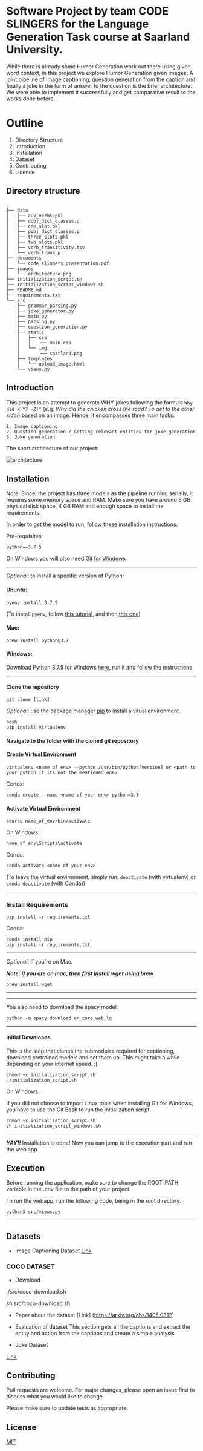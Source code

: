 # Software Project by team CODE SLINGERS for the Language Generation Task course at Saarland University.



While there is already some Humor Generation work out there using given word context, in this project we explore Humor Generation given images. A joint pipeline of image captioning, question generation from the caption and finally a joke in the form of answer to the question is the brief architecture. We were able to implement it successfully and get comparative result to the works done before.

# Outline

1. Directory Structure
2. Introduction
3. Installation
4. Dataset
5. Contributing
6. License


## Directory structure

    .
    ├── data
    │   ├── aux_verbs.pkl
    │   ├── dobj_dict_classes.p
    │   ├── one_slot.pkl
    │   ├── pobj_dict_classes.p
    │   ├── three_slots.pkl
    │   ├── two_slots.pkl
    │   ├── verb_transitivity.tsv
    │   └── verb_trans.p
    ├── documents
    │   └── code_slingers_presentation.pdf
    ├── images
    │   └── architecture.png
    ├── initialization_script.sh
    ├── initialization_script_windows.sh
    ├── README.md
    ├── requirements.txt
    └── src
        ├── grammar_parsing.py
        ├── joke_generator.py
        ├── main.py
        ├── parsing.py
        ├── question_generation.py
        ├── static
        │   ├── css
        │   │   └── main.css
        │   └── img
        │       └── saarland.png
        ├── templates
        │   └── upload_image.html
        └── views.py


## Introduction

This project is an attempt to generate WHY-jokes following the formula ```Why did X Y? -Z!"``` (e.g. _Why did the chicken cross the road? To get to the other side!_) based on an image. Hence, it encompasses three main tasks:

    1. Image captioning
    2. Question generation / Getting relevant entities for joke generation
    3. Joke generation

The short architecture of our project:
    
![architecture](https://github.com/IuliiaZaitova/code_slingers/blob/master/images/architecture.png?raw=true)


## Installation

Note: Since, the project has three models as the pipeline running serially, it requires some memory space and RAM. Make sure you have around 3 GB physical disk space, 4 GB RAM and enough space to install the requirements. 

In order to get the model to run, follow these installation instructions.


<!-- ### Requirements -->
Pre-requisites:

    python==3.7.5

On Windows you will also need [Git for Windows](https://gitforwindows.org/).

---
_Optional_: to install a specific version of Python:

#### Ubuntu:

    pyenv install 3.7.5

(To install ```pyenv```, follow [this tutorial](https://github.com/pyenv/pyenv-installer#installation--update--uninstallation), and then [this one](https://www.laac.dev/blog/setting-up-modern-python-development-environment-ubuntu-20/))
<!--     sudo apt-install python3.7 -->


#### Mac:

    brew install python@3.7


#### Windows:
Download Python 3.7.5 for Windows [here](https://www.python.org/ftp/python/3.7.5/python-3.7.5-amd64.exe), run it and follow the instructions.
    
---
#### Clone the repository

    git clone [link]

_Optional_: use the package manager [pip](https://pip.pypa.io/en/stable/) to install a vitual environment.

    bash
    pip install virtualenv
    
    
    
#### Navigate to the folder with the cloned git repository

#### Create Virtual Environment

    virtualenv <name of env> --python /usr/bin/python[version] or <path to your python if its not the mentioned one>
    
Conda:

    conda create --name <name of your env> python=3.7

#### Activate Virtual Environment

    source name_of_env/bin/activate
On Windows:

    name_of_env\Scripts\activate
Conda:

    conda activate <name of your env>

(To leave the virtual environment, simply run: ```deactivate``` (with virtualenv) or ```conda deactivate``` (with Conda))

---

### Install Requirements

    pip install -r requirements.txt
        
Conda:

    conda install pip
    pip install -r requirements.txt


---

_Optional_: If you're on Mac.  

***Note: if you are on mac, then first install wget using brew***  

    brew install wget

---

---
You also need to download the spacy model:

    python -m spacy download en_core_web_lg

---

#### Initial Downloads

This is the step that clones the submodules required for captioning, download pretrained models and set them up. This might take a while depending on your internet speed. :)
    
    chmod +x initialization_script.sh
    ./initialization_script.sh
    
 On Windows:
 
 If you did not choose to import Linux tools when installing Git for Windows, you have to use the Git Bash to run the initialization script.

    chmod +x initialization_script.sh
    sh initialization_script_windows.sh

---

**_YAY!!_** Installation is done! Now you can jump to the execution part and run the web app.


## Execution
Before running the application, make sure to change the ROOT_PATH variable in the .env file to the path of your project.

To run the webapp, run the following code, being in the root directory.

    python3 src/views.py

---


## Datasets

- Image Captioning Dataset
[Link](https://paperswithcode.com/datasets)

### COCO DATASET
- Download


./src/coco-download.sh

sh src/coco-download.sh


- Paper about the dataset
[Link] (https://arxiv.org/abs/1405.0312)

- Evaluation of dataset
This section gets all the captions and extract the entity and action from the captions and create a simple analysis

- Joke Dataset

 [Link](https://www.kaggle.com/abhinavmoudgil95/short-jokes)


## Contributing
Pull requests are welcome. For major changes, please open an issue first to discuss what you would like to change.

Please make sure to update tests as appropriate.

## License
[MIT](https://choosealicense.com/licenses/mit/)
